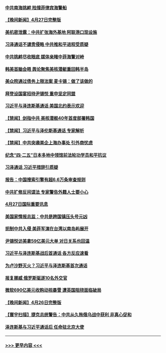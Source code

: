 #### [中共南海挑衅 险撞菲律宾海警船](../pages/prog202/a103700701.md?t=04281243) 
#### [【晚间新闻】4月27日完整版](../pages/prog202/a103700614.md?t=04281243) 
#### [美机密泄露：中共扩张海外基地 阿联港口现设施](../pages/prog202/a103700604.md?t=04281243) 
#### [习泽通话不谴责侵略 中共推和平进程受质疑](../pages/prog202/a103700523.md?t=04281243) 
#### [中共挑衅尽收眼底 媒体亲睹中菲海警对峙](../pages/prog202/a103700528.md?t=04281243) 
#### [韩美首脑会晤 舆论聚焦美核潜艇重回韩半岛](../pages/prog202/a103700460.md?t=04281243) 
#### [美众院通过债务上限法案 麦卡锡：做了该做的](../pages/prog202/a103700335.md?t=04281243) 
#### [拜登设国宴招待尹锡悦 重申坚定同盟](../pages/prog202/a103700333.md?t=04281243) 
#### [习近平与泽连斯基通话 美国北约表示欢迎](../pages/prog202/a103700332.md?t=04281243) 
#### [【禁闻】剑指中共 美核潜舰40年首度部署韩国](../pages/prog202/a103700281.md?t=04281243) 
#### [【禁闻】习近平与泽伦斯基通话 专家解析](../pages/prog202/a103700280.md?t=04281243) 
#### [【禁闻】中共突袭美企上海办事处 引外商忧虑](../pages/prog202/a103700279.md?t=04281243) 
#### [纪念“四·二五”日本多地中领馆前法轮功学员和平抗议](../pages/prog202/a103700104.md?t=04281243) 
#### [习泽通话 习近平措辞引质疑](../pages/prog202/a103700118.md?t=04281243) 
#### [报告：中国搜索引擎有超6.6万条审查规则](../pages/prog202/a103700111.md?t=04281243) 
#### [中共扩修反间谍法 专家警告外籍人士要小心](../pages/prog202/a103700106.md?t=04281243) 
#### [4月27日国际重要讯息](../pages/prog202/a103700099.md?t=04281243) 
#### [美国家情报总监：中共是跨国镇压头号元凶](../pages/prog202/a103699249.md?t=04281243) 
#### [扼制中共入侵 美菲军演在台湾以南岛屿展开](../pages/prog202/a103700030.md?t=04281243) 
#### [尹锡悦访美拿59亿美元大单 对日关系也回温](../pages/prog202/a103700016.md?t=04281243) 
#### [习近平与泽连斯基战后首通话 各方反应速看](../pages/prog202/a103700014.md?t=04281243) 
#### [为卢沙野灭火？习近平与泽连斯基首次通话](../pages/prog202/a103699974.md?t=04281243) 
#### [报复挪威 俄罗斯驱逐10名外交官](../pages/prog202/a103699942.md?t=04281243) 
#### [微软690亿美元收购动视暴雪 遭英国阻挠面临破局](../pages/prog202/a103699924.md?t=04281243) 
#### [【晚间新闻】4月26日完整版](../pages/prog202/a103699844.md?t=04281243) 
#### [【寰宇扫描】捷克总统警告：中共从久拖俄乌战中获利 非真心促和](../pages/prog202/a103699854.md?t=04281243) 
#### [泽连斯基与习近平通话后 任命驻北京大使](../pages/prog202/a103699840.md?t=04281243) 

----
#### [ >>> 更早内容 <<< ](../indexes/prog202-earlier.md)
